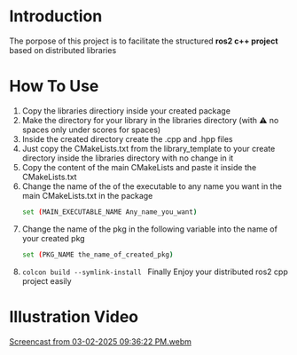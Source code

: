 # Introduction
The porpose of this project is to facilitate the structured **ros2 c++ project** based on distributed libraries
# How To Use
1. Copy the libraries directiory inside your created package
2. Make the directory for your library  in the libraries directory (with ⚠ no spaces only under scores for spaces)
3. Inside the created directory create the .cpp and .hpp files
4. Just copy the CMakeLists.txt from the library_template to your create directory inside the libraries directory with no change in it
5. Copy the content of the main CMakeLists and paste it inside the CMakeLists.txt  
6. Change the name of the of the executable to any name you want in the main CMakeLists.txt in the package
   ```bash
   set (MAIN_EXECUTABLE_NAME Any_name_you_want)
   ```
7. Change the name of the pkg in the following variable into the name of your created pkg
   ```bash
   set (PKG_NAME the_name_of_created_pkg)
   ```
8. ```colcon build --symlink-install ```
Finally Enjoy your distributed ros2 cpp project easily
# Illustration Video

[Screencast from 03-02-2025 09:36:22 PM.webm](https://github.com/user-attachments/assets/1a313ae3-8ce4-476e-b99f-f6d523a31a73)
